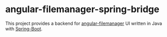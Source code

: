 # angular-filemanager-spring-bridge
This project provides a backend for [angular-filemanager](https://github.com/joni2back/angular-filemanager/) UI written in Java with [Spring-Boot](https://projects.spring.io/spring-boot/).
